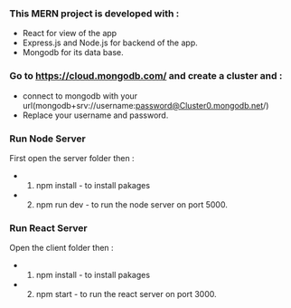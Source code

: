 ### This MERN project is developed with :
* React for view of the app
* Express.js and Node.js for backend of the app.
* Mongodb for its data base.

### Go to https://cloud.mongodb.com/ and create a cluster and : 
* connect to mongodb with your url(mongodb+srv://username:password@Cluster0.mongodb.net/)
* Replace your username and password.
  
###  Run Node Server
First open the server folder then :
* 1. npm install  - to install pakages
* 2. npm run dev  - to run the node server on port 5000.

###  Run React Server
Open the client folder then :
* 1. npm install  - to install pakages
* 2. npm start  - to run the react server on port 3000.

